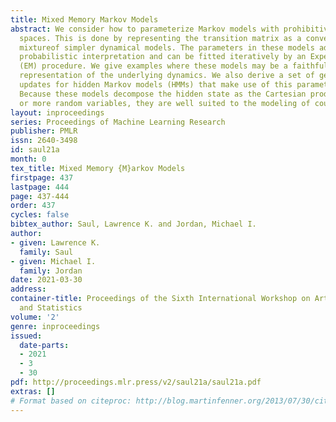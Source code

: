 ```yaml
---
title: Mixed Memory Markov Models
abstract: We consider how to parameterize Markov models with prohibitively large state
  spaces. This is done by representing the transition matrix as a convex combination-or
  mixtureof simpler dynamical models. The parameters in these models admit a simple
  probabilistic interpretation and can be fitted iteratively by an Expectation-Maximization
  (EM) procedure. We give examples where these models may be a faithful and/or useful
  representation of the underlying dynamics. We also derive a set of generalized Baum-Welch
  updates for hidden Markov models (HMMs) that make use of this parameterization.
  Because these models decompose the hidden state as the Cartesian product of two
  or more random variables, they are well suited to the modeling of coupled time series.
layout: inproceedings
series: Proceedings of Machine Learning Research
publisher: PMLR
issn: 2640-3498
id: saul21a
month: 0
tex_title: Mixed Memory {M}arkov Models
firstpage: 437
lastpage: 444
page: 437-444
order: 437
cycles: false
bibtex_author: Saul, Lawrence K. and Jordan, Michael I.
author:
- given: Lawrence K.
  family: Saul
- given: Michael I.
  family: Jordan
date: 2021-03-30
address:
container-title: Proceedings of the Sixth International Workshop on Artificial Intelligence
  and Statistics
volume: '2'
genre: inproceedings
issued:
  date-parts:
  - 2021
  - 3
  - 30
pdf: http://proceedings.mlr.press/v2/saul21a/saul21a.pdf
extras: []
# Format based on citeproc: http://blog.martinfenner.org/2013/07/30/citeproc-yaml-for-bibliographies/
---
```

